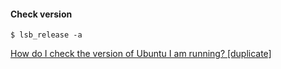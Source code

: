#### Check version

`$ lsb_release -a`

[How do I check the version of Ubuntu I am running? [duplicate]](https://askubuntu.com/questions/686239/how-do-i-check-the-version-of-ubuntu-i-am-running)